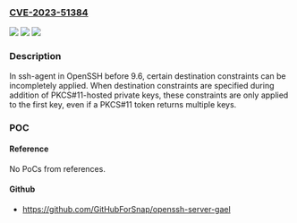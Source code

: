 ### [CVE-2023-51384](https://cve.mitre.org/cgi-bin/cvename.cgi?name=CVE-2023-51384)
![](https://img.shields.io/static/v1?label=Product&message=n%2Fa&color=blue)
![](https://img.shields.io/static/v1?label=Version&message=n%2Fa&color=blue)
![](https://img.shields.io/static/v1?label=Vulnerability&message=n%2Fa&color=brighgreen)

### Description

In ssh-agent in OpenSSH before 9.6, certain destination constraints can be incompletely applied. When destination constraints are specified during addition of PKCS#11-hosted private keys, these constraints are only applied to the first key, even if a PKCS#11 token returns multiple keys.

### POC

#### Reference
No PoCs from references.

#### Github
- https://github.com/GitHubForSnap/openssh-server-gael

